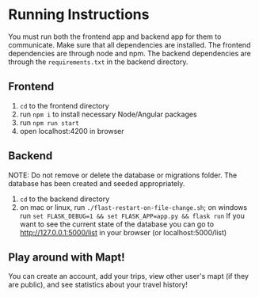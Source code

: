 # Running Instructions
You must run both the frontend app and backend app for them to communicate.
Make sure that all dependencies are installed. The frontend dependencies are through node and npm. The backend dependencies are through the `requirements.txt` in the backend directory.

## Frontend
1. `cd` to the frontend directory
2. run `npm i` to install necessary Node/Angular packages
3. run `npm run start`
4. open localhost:4200 in browser

## Backend
NOTE: Do not remove or delete the database or migrations folder. The database has been created and seeded appropriately.
1. `cd` to the backend directory
2. on mac or linux, run `./flast-restart-on-file-change.sh`; on windows run `set FLASK_DEBUG=1 && set FLASK_APP=app.py && flask run`
If you want to see the current state of the database you can go to http://127.0.0.1:5000/list in your browser (or localhost:5000/list)

## Play around with Mapt!
You can create an account, add your trips, view other user's mapt (if they are public), and see statistics about your travel history!
